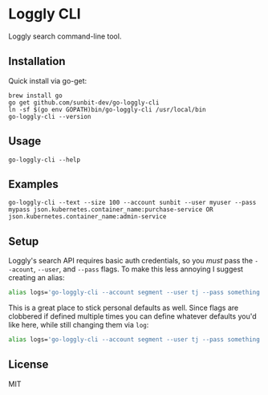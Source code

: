 
# Loggly CLI

  Loggly search command-line tool.

## Installation

  Quick install via go-get:

```
brew install go
go get github.com/sunbit-dev/go-loggly-cli
ln -sf $(go env GOPATH)bin/go-loggly-cli /usr/local/bin
go-loggly-cli --version
```

## Usage

```
go-loggly-cli --help
```

## Examples

```
go-loggly-cli --text --size 100 --account sunbit --user myuser --pass mypass json.kubernetes.container_name:purchase-service OR json.kubernetes.container_name:admin-service
```

## Setup

 Loggly's search API requires basic auth credentials, so you _must_ pass
 the `--acount`, `--user`, and `--pass` flags. To make this less annoying
 I suggest creating an alias:

```sh
alias logs='go-loggly-cli --account segment --user tj --pass something'
```

 This is a great place to stick personal defaults as well. Since flags are clobbered
 if defined multiple times you can define whatever defaults you'd like here, while
 still changing them via `log`:

```sh
alias logs='go-loggly-cli --account segment --user tj --pass something --size 5'
```

## License

 MIT
